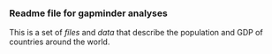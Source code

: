 ### Readme file for gapminder analyses 

This is a set of *files* and *data* that describe the population and GDP of countries around the world.

